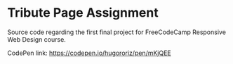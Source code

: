 # Tribute Page Assignment

Source code regarding the first final project for FreeCodeCamp Responsive Web Design course.

CodePen link: https://codepen.io/hugororiz/pen/mKjQEE
